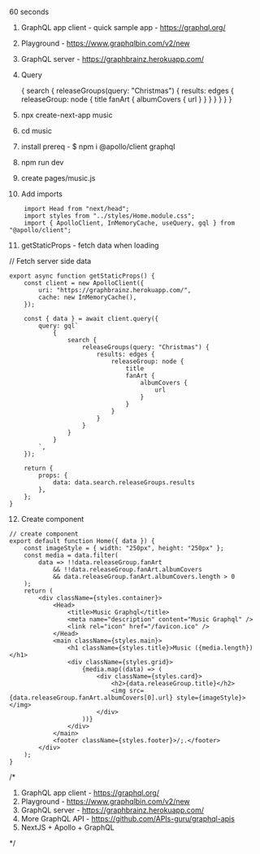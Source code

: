 60 seconds

1. GraphQL app client - quick sample app - https://graphql.org/
2. Playground - https://www.graphqlbin.com/v2/new
3. GraphQL server - https://graphbrainz.herokuapp.com/
4. Query

    {
        search {
            releaseGroups(query: "Christmas") {
                results: edges {
                    releaseGroup: node {
                        title
                        fanArt {
                            albumCovers {
                                url
                            }
                        }
                    }
                }
            }
        }
    }

5. npx create-next-app music
6. cd music
7. install prereq - $ npm i @apollo/client graphql
8. npm run dev
9. create pages/music.js
10. Add imports
```
    import Head from "next/head";
    import styles from "../styles/Home.module.css";
    import { ApolloClient, InMemoryCache, useQuery, gql } from "@apollo/client";
```
11. getStaticProps - fetch data when loading

// Fetch server side data
```
export async function getStaticProps() {
    const client = new ApolloClient({
        uri: "https://graphbrainz.herokuapp.com/",
        cache: new InMemoryCache(),
    });

    const { data } = await client.query({
        query: gql`
            {
                search {
                    releaseGroups(query: "Christmas") {
                        results: edges {
                            releaseGroup: node {
                                title
                                fanArt {
                                    albumCovers {
                                        url
                                    }
                                }
                            }
                        }
                    }
                }
            }
        `,
    });

    return {
        props: {
            data: data.search.releaseGroups.results
        },
    };
}
```

12. Create component

```
// create component
export default function Home({ data }) {
    const imageStyle = { width: "250px", height: "250px" };
    const media = data.filter(
        data => !!data.releaseGroup.fanArt
            && !!data.releaseGroup.fanArt.albumCovers
            && data.releaseGroup.fanArt.albumCovers.length > 0
    );
    return (
        <div className={styles.container}>
            <Head>
                <title>Music Graphql</title>
                <meta name="description" content="Music Graphql" />
                <link rel="icon" href="/favicon.ico" />
            </Head>
            <main className={styles.main}>
                <h1 className={styles.title}>Music ({media.length})</h1>
                <div className={styles.grid}>
                    {media.map((data) => (
                        <div className={styles.card}>
                            <h2>{data.releaseGroup.title}</h2>
                            <img src={data.releaseGroup.fanArt.albumCovers[0].url} style={imageStyle}></img>
                        </div>
                    ))}
                </div>
            </main>
            <footer className={styles.footer}>/;.</footer>
        </div>
    );
}
```

/*

1. GraphQL app client - https://graphql.org/
2. Playground - https://www.graphqlbin.com/v2/new
3. GraphQL server - https://graphbrainz.herokuapp.com/
4. More GraphQL API - https://github.com/APIs-guru/graphql-apis
5. NextJS + Apollo + GraphQL
 
*/

